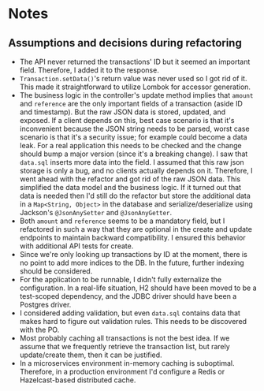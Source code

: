 # Notes

## Assumptions and decisions during refactoring

- The API never returned the transactions' ID but it seemed an important field. Therefore, I added it to the response.
- `Transaction.setData()`'s return value was never used so I got rid of it. This made it straightforward to utilize Lombok for accessor generation.
- The business logic in the controller's update method implies that `amount` and `reference` are the only important fields of a transaction (aside ID and timestamp).
  But the raw JSON data is stored, updated, and exposed. If a client depends on this, best case scenario is that it's inconvenient because the JSON string needs to
  be parsed, worst case scenario is that it's a security issue; for example could become a data leak. For a real application this needs to be checked and the change
  should bump a major version (since it's a breaking change). I saw that `data.sql` inserts more data into the field. I assumed that this raw json storage is only a bug,
  and no clients actually depends on it. Therefore, I went ahead with the refactor and got rid of the raw JSON data. This simplified the data model and the business logic.
  If it turned out that data is needed then I'd still do the refactor but store the additional data in a `Map<String, Object>` in the database and serialize/deserialize
  using Jackson's `@JsonAnySetter` and `@JsonAnyGetter`.
- Both `amount` and `reference` seems to be a mandatory field, but I refactored in such a way that they are optional in the create and update endpoints to maintain
  backward compatibility. I ensured this behavior with additional API tests for create.
- Since we're only looking up transactions by ID at the moment, there is no point to add more indices to the DB. In the future, further indexing should be considered.
- For the application to be runnable, I didn't fully externalize the configuration. In a real-life situation, H2 should have been moved to be a test-scoped
  dependency, and the JDBC driver should have been a Postgres driver.
- I considered adding validation, but even `data.sql` contains data that makes hard to figure out validation rules. This needs to be discovered with the PO.
- Most probably caching all transactions is not the best idea. If we assume that we frequently retrieve the transaction list, but rarely update/create them,
  then it can be justified.
- In a microservices environment in-memory caching is suboptimal. Therefore, in a production environment I'd configure a Redis or Hazelcast-based distributed cache.
